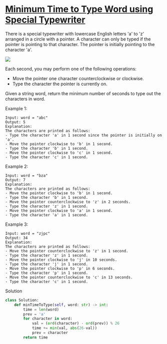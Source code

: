 # [Minimum Time to Type Word using Special Typewriter](https://leetcode.com/problems/minimum-time-to-type-word-using-special-typewriter/)

There is a special typewriter with lowercase English letters 'a' to 'z' arranged in a circle with a pointer. A character can only be typed if the pointer is pointing to that character. The pointer is initially pointing to the character 'a'.

![](https://assets.leetcode.com/uploads/2021/07/31/chart.jpg)

Each second, you may perform one of the following operations:

- Move the pointer one character counterclockwise or clockwise.
- Type the character the pointer is currently on.

Given a string word, return the minimum number of seconds to type out the characters in word.

Example 1:
```
Input: word = "abc"
Output: 5
Explanation: 
The characters are printed as follows:
- Type the character 'a' in 1 second since the pointer is initially on 'a'.
- Move the pointer clockwise to 'b' in 1 second.
- Type the character 'b' in 1 second.
- Move the pointer clockwise to 'c' in 1 second.
- Type the character 'c' in 1 second.
```
Example 2:
```
Input: word = "bza"
Output: 7
Explanation:
The characters are printed as follows:
- Move the pointer clockwise to 'b' in 1 second.
- Type the character 'b' in 1 second.
- Move the pointer counterclockwise to 'z' in 2 seconds.
- Type the character 'z' in 1 second.
- Move the pointer clockwise to 'a' in 1 second.
- Type the character 'a' in 1 second.
```
Example 3:
```
Input: word = "zjpc"
Output: 34
Explanation:
The characters are printed as follows:
- Move the pointer counterclockwise to 'z' in 1 second.
- Type the character 'z' in 1 second.
- Move the pointer clockwise to 'j' in 10 seconds.
- Type the character 'j' in 1 second.
- Move the pointer clockwise to 'p' in 6 seconds.
- Type the character 'p' in 1 second.
- Move the pointer counterclockwise to 'c' in 13 seconds.
- Type the character 'c' in 1 second.
```
Solution
```python
class Solution:
    def minTimeToType(self, word: str) -> int:
        time = len(word)
        prev = 'a'
        for character in word:
            val = (ord(character) - ord(prev)) % 26
            time += min(val, abs(26-val))
            prev = character
        return time
```